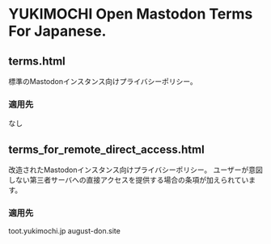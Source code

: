 # YUKIMOCHI Open Mastodon Terms For Japanese.

## terms.html
標準のMastodonインスタンス向けプライバシーポリシー。

### 適用先
なし

## terms_for_remote_direct_access.html
改造されたMastodonインスタンス向けプライバシーポリシー。
ユーザーが意図しない第三者サーバへの直接アクセスを提供する場合の条項が加えられています。

### 適用先
toot.yukimochi.jp
august-don.site